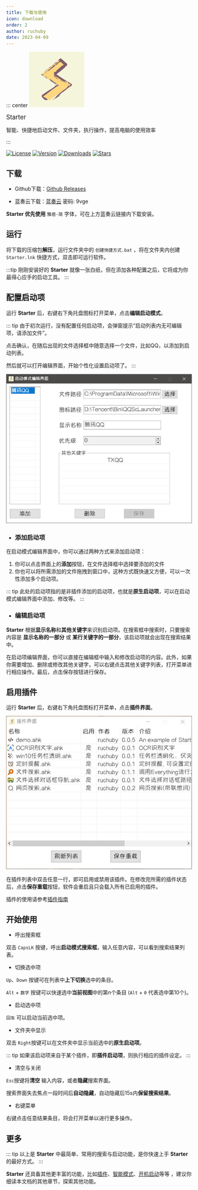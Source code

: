 ```yaml
---
title: 下载与使用
icon: download
order: 2
author: ruchuby
date: 2023-04-09
---
```


::: center
<img src="/logo.svg" width=150 alt="Starter">
<div style="font-size:larger">Starter</div>
<p>智能、快捷地启动文件、文件夹，执行操作，提高电脑的使用效率</p>
:::

<p class="shields">
  <a href="https://github.com/ruchuby/starter"><img src="https://img.shields.io/github/license/ruchuby/starter" alt="License"></a>
  <a href="https://github.com/ruchuby/starter/releases"><img src="https://img.shields.io/github/v/release/ruchuby/starter" alt="Version"></a>
  <a href="https://github.com/ruchuby/starter/releases"><img src="https://img.shields.io/github/downloads/ruchuby/starter/total" alt="Downloads"></a>
  <a href="https://github.com/ruchuby/starter"><img src="https://img.shields.io/github/stars/ruchuby/starter" alt="Stars"></a>
</p>

## 下载

- Github下载：[Github Releases](https://github.com/ruchuby/Starter/releases) 

- 蓝奏云下载：[蓝奏云](https://wwi.lanzoup.com/b01kb1g4j) 密码: 9vge

**Starter 优先使用** `雅痞-简` 字体，可在上方蓝奏云链接内下载安装。

## 运行

将下载的压缩包**解压**，运行文件夹中的 `创建快捷方式.bat` ，将在文件夹内创建 `Starter.lnk` 快捷方式，双击即可运行软件。


:::tip
刚刚安装好的 **Starter** 就像一张白纸，但在添加各种配置之后，它将成为你最得心应手的启动工具。
:::

## 配置启动项

运行 **Starter** 后，右键右下角托盘图标打开菜单，点击**编辑启动模式**。

::: tip
由于初次运行，没有配置任何启动项，会弹窗提示“启动列表内无可编辑项，请添加文件”。

点击确认，在随后出现的文件选择框中随意选择一个文件，比如QQ，以添加到启动列表。

然后就可以打开编辑界面，开始个性化设置启动项了。
:::

![启动模式编辑界面](../../images/edit-startup-mode.jpg)

- ### 添加启动项

在启动模式编辑界面中，你可以通过两种方式来添加启动项：

1. 你可以点击界面上的**添加**按钮，在文件选择框中选择要添加的文件
2. 你也可以将所需添加的文件拖拽到窗口中，这种方式既快速又方便，可以一次性添加多个启动项。

::: tip
此处的启动项指的是非插件添加的启动项，也就是**原生启动项**，可以在启动模式编辑界面中添加、修改等。
:::

- ### 编辑启动项

**Starter** 根据**显示名称**和**其他关键字**来识别启动项。在搜索框中搜索时，只要搜索内容是 **显示名称的一部分** 或 **某行关键字的一部分**，该启动项就会出现在搜索结果中。

在启动项编辑界面，你可以直接在编辑框中输入和修改启动项的内容。此外，如果你需要增加、删除或修改其他关键字，可以右键点击其他关键字列表，打开菜单进行相应操作。最后，点击保存按钮进行保存。

## 启用插件

运行 **Starter** 后，右键右下角托盘图标打开菜单，点击**插件界面**。

![启动模式编辑界面](../../images/plugin-2.jpg)

在插件列表中双击任意一行，即可启用或禁用该插件。在修改完所需的插件状态后，点击**保存重载**按钮，软件会重启且只会载入所有已启用的插件。

插件的使用请参考[插件指南](../../plugin/)

## 开始使用

- 呼出搜索框

双击 `CapsLK` 按键，呼出**启动模式搜索框**，输入任意内容，可以看到搜索结果列表。

- 切换选中项

`Up`、`Down` 按键可在列表中**上下切换**选中的条目。

`Alt` + `数字` 按键可以快速选中**当前视图**中的第n个条目 (`Alt` + `0` 代表选中第10个)。

- 启动选中项

`回车` 可以启动当前选中项。

- 文件夹中显示

双击 `Right`按键可以在文件夹中显示当前选中的**原生启动项**。

::: tip
如果该启动项来自于某个插件，即**插件启动项**，则执行相应的插件设定。
:::

- 清空与关闭

`Esc`按键将**清空** 输入内容，或者**隐藏**搜索界面。

搜索界面失去焦点一段时间后**自动隐藏**，自动隐藏后15s内**保留搜索结果**。

- 右键菜单

右键点击任意结果条目，将会打开菜单以进行更多操作。

## 更多

::: tip
以上是 **Starter** 中最简单、常用的搜索与启动功能，是你快速上手 **Starter** 的最好方式。
:::

**Starter** 还具备其他更丰富的功能，比如[插件](../../plugin/)、[智能模式](../intelligent/)、[开机启动](../boot/)等等
，建议你细读本文档的其他章节，探索其他功能。




